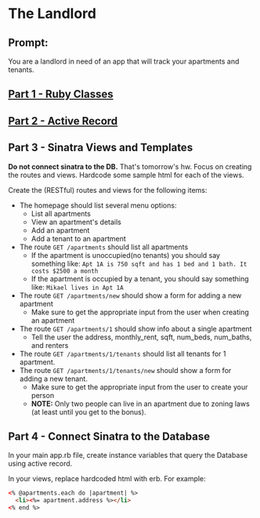 # The Landlord

## Prompt:
You are a landlord in need of an app that will track your apartments and tenants.

## [Part 1 - Ruby Classes](https://github.com/ga-dc/landlord-1)

## [Part 2 - Active Record](https://github.com/ga-dc/landlord-2)

## Part 3 - Sinatra Views and Templates

**Do not connect sinatra to the DB.** That's tomorrow's hw. Focus on creating the routes and views.
Hardcode some sample html for each of the views.

Create the (RESTful) routes and views for the following items:

- The homepage should list several menu options:
  * List all apartments
  * View an apartment's details
  * Add an apartment
  * Add a tenant to an apartment
- The route `GET /apartments` should list all apartments
  * If the apartment is unoccupied(no tenants) you should say something like:
    `Apt 1A is 750 sqft and has 1 bed and 1 bath. It costs $2500 a month`
  * If the apartment is occupied by a tenant, you should say something like:
    `Mikael lives in Apt 1A`
- The route `GET /apartments/new` should show a form for adding a new apartment
  * Make sure to get the appropriate input from the user when creating an apartment
- The route `GET /apartments/1` should show info about a single apartment
  * Tell the user the address, monthly_rent, sqft, num_beds, num_baths, and renters
- The route `GET /apartments/1/tenants` should list all tenants for 1 apartment.
- The route `GET /apartments/1/tenants/new` should show a form for adding a new tenant.
  * Make sure to get the appropriate input from the user to create your person
  * __NOTE:__ Only two people can live in an apartment due to zoning laws (at least until you get to the bonus).

## Part 4 - Connect Sinatra to the Database

In your main app.rb file, create instance variables that query the Database using active record.

In your views, replace hardcoded html with erb. For example:

```html
<% @apartments.each do |apartment| %>
  <li><%= apartment.address %></li>
<% end %>
```

